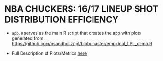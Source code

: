 # NBA CHUCKERS: 16/17 LINEUP SHOT DISTRIBUTION EFFICIENCY

- `app.R` serves as the main R script that creates the app with plots generated from https://github.com/nsandholtz/lpl/blob/master/empirical_LPL_demo.R

- Full Description of Plots/Metrics [here](https://github.com/nsandholtz/lpl)



